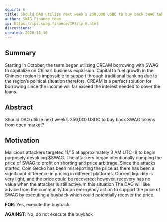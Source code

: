 ```yaml
---
squirt: 6
title: Should DAO utilize next week’s 250,000 USDC to buy back SWAG tokens from open market?
author: SWAG Finance team
ip: https://ips.swag.finance/IPS/ip-6.html
discussions: 
created: 2020-11-16
---
```


## Summary
Starting in October, the team began utilizing CREAM borrowing with SWAG to capitalize on China’s business expansion. Capital to fuel growth in the Chinese region is impossible to support through traditional banking due to the region’s political situation therefore, CREAM is a perfect solution for borrowing since the income will far exceed the interest needed to cover the loans.

## Abstract
Should DAO utilize next week’s 250,000 USDC to buy back SWAG tokens from open market?

## Motivation
Malicious attackers targeted 11/15 at approximately 3 AM UTC=8 to begin purposely devaluing $SWAG. The attackers began intentionally dumping the price of SWAG to profit on shorting and price arbitrage. Since the attacks started, Coin Gecko has been misreporting the price as there has been a significant difference in pricing in different platforms. Current liquidity is very light, and the price could be recovered; however, recovery has no value when the attacker is still active. In this situation The DAO will like advice from the community for an emergency action to support the price of SWAG by executing a buyback which could potentially recover the price.

**FOR**: Yes, execute the buyback

**AGAINST**: No, do not execute the buyback